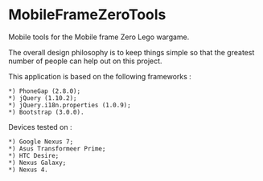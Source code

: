 MobileFrameZeroTools
====================

Mobile tools for the Mobile frame Zero Lego wargame.

The overall design philosophy is to keep things simple so that the greatest number of people can help out on this project.

This application is based on the following frameworks :

	*) PhoneGap (2.8.0);
	*) jQuery (1.10.2);
	*) jQuery.i18n.properties (1.0.9);
	*) Bootstrap (3.0.0).
	
Devices tested on :

	*) Google Nexus 7;
	*) Asus Transformeer Prime;
	*) HTC Desire;
	*) Nexus Galaxy;
	*) Nexus 4.
